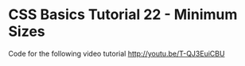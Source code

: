 CSS Basics Tutorial 22 - Minimum Sizes
======================================

Code for the following video tutorial http://youtu.be/T-QJ3EuiCBU
